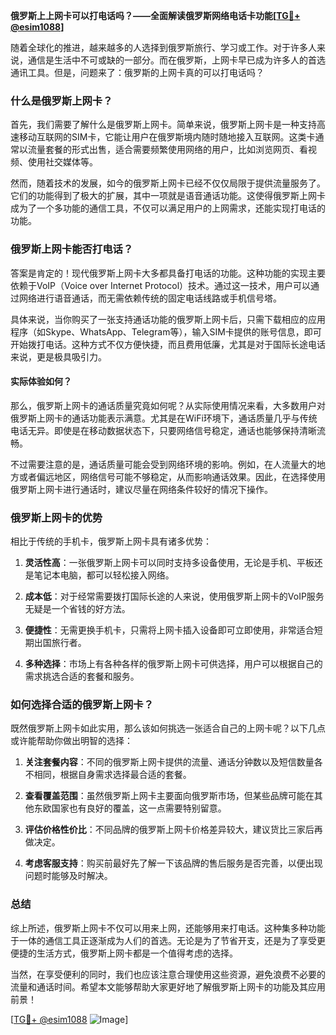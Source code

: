 **俄罗斯上上网卡可以打电话吗？——全面解读俄罗斯网络电话卡功能[[TG💪+ @esim1088](https://t.me/s/esim1088)]**

随着全球化的推进，越来越多的人选择到俄罗斯旅行、学习或工作。对于许多人来说，通信是生活中不可或缺的一部分。而在俄罗斯，上网卡早已成为许多人的首选通讯工具。但是，问题来了：俄罗斯的上网卡真的可以打电话吗？

### 什么是俄罗斯上网卡？

首先，我们需要了解什么是俄罗斯上网卡。简单来说，俄罗斯上网卡是一种支持高速移动互联网的SIM卡，它能让用户在俄罗斯境内随时随地接入互联网。这类卡通常以流量套餐的形式出售，适合需要频繁使用网络的用户，比如浏览网页、看视频、使用社交媒体等。

然而，随着技术的发展，如今的俄罗斯上网卡已经不仅仅局限于提供流量服务了。它们的功能得到了极大的扩展，其中一项就是语音通话功能。这使得俄罗斯上网卡成为了一个多功能的通信工具，不仅可以满足用户的上网需求，还能实现打电话的功能。

### 俄罗斯上网卡能否打电话？

答案是肯定的！现代俄罗斯上网卡大多都具备打电话的功能。这种功能的实现主要依赖于VoIP（Voice over Internet Protocol）技术。通过这一技术，用户可以通过网络进行语音通话，而无需依赖传统的固定电话线路或手机信号塔。

具体来说，当你购买了一张支持通话功能的俄罗斯上网卡后，只需下载相应的应用程序（如Skype、WhatsApp、Telegram等），输入SIM卡提供的账号信息，即可开始拨打电话。这种方式不仅方便快捷，而且费用低廉，尤其是对于国际长途电话来说，更是极具吸引力。

#### 实际体验如何？

那么，俄罗斯上网卡的通话质量究竟如何呢？从实际使用情况来看，大多数用户对俄罗斯上网卡的通话功能表示满意。尤其是在WiFi环境下，通话质量几乎与传统电话无异。即使是在移动数据状态下，只要网络信号稳定，通话也能够保持清晰流畅。

不过需要注意的是，通话质量可能会受到网络环境的影响。例如，在人流量大的地方或者偏远地区，网络信号可能不够稳定，从而影响通话效果。因此，在选择使用俄罗斯上网卡进行通话时，建议尽量在网络条件较好的情况下操作。

### 俄罗斯上网卡的优势

相比于传统的手机卡，俄罗斯上网卡具有诸多优势：

1. **灵活性高**：一张俄罗斯上网卡可以同时支持多设备使用，无论是手机、平板还是笔记本电脑，都可以轻松接入网络。
   
2. **成本低**：对于经常需要拨打国际长途的人来说，使用俄罗斯上网卡的VoIP服务无疑是一个省钱的好方法。

3. **便捷性**：无需更换手机卡，只需将上网卡插入设备即可立即使用，非常适合短期出国旅行者。

4. **多种选择**：市场上有各种各样的俄罗斯上网卡可供选择，用户可以根据自己的需求挑选合适的套餐和服务。

### 如何选择合适的俄罗斯上网卡？

既然俄罗斯上网卡如此实用，那么该如何挑选一张适合自己的上网卡呢？以下几点或许能帮助你做出明智的选择：

1. **关注套餐内容**：不同的俄罗斯上网卡提供的流量、通话分钟数以及短信数量各不相同，根据自身需求选择最合适的套餐。

2. **查看覆盖范围**：虽然俄罗斯上网卡主要面向俄罗斯市场，但某些品牌可能在其他东欧国家也有良好的覆盖，这一点需要特别留意。

3. **评估价格性价比**：不同品牌的俄罗斯上网卡价格差异较大，建议货比三家后再做决定。

4. **考虑客服支持**：购买前最好先了解一下该品牌的售后服务是否完善，以便出现问题时能够及时解决。

### 总结

综上所述，俄罗斯上网卡不仅可以用来上网，还能够用来打电话。这种集多种功能于一体的通信工具正逐渐成为人们的首选。无论是为了节省开支，还是为了享受更便捷的生活方式，俄罗斯上网卡都是一个值得考虑的选择。

当然，在享受便利的同时，我们也应该注意合理使用这些资源，避免浪费不必要的流量和通话时间。希望本文能够帮助大家更好地了解俄罗斯上网卡的功能及其应用前景！

[[TG💪+ @esim1088](https://t.me/s/esim1088) ![Image](https://i.postimg.cc/4NQfJmqS/Snipaste-2025-05-13-00-14-12.png)]